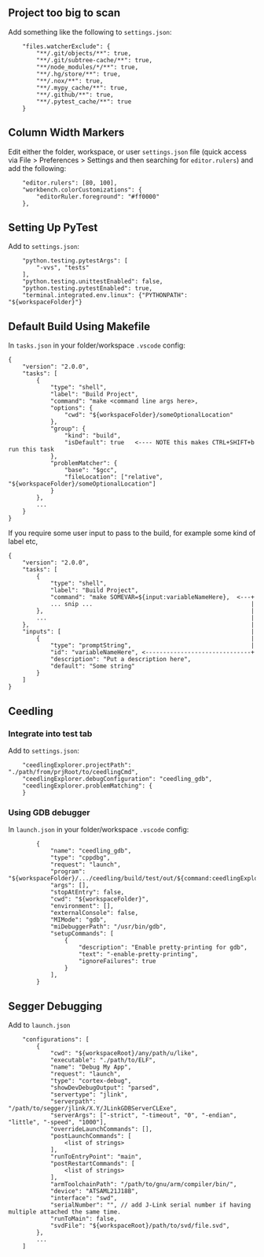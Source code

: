 ## Project too big to scan
Add something like the following to `settings.json`:

```
    "files.watcherExclude": {
        "**/.git/objects/**": true,
        "**/.git/subtree-cache/**": true,
        "**/node_modules/*/**": true,
        "**/.hg/store/**": true,
        "**/.nox/**": true,
        "**/.mypy_cache/**": true,
        "**/.github/**": true,
        "**/.pytest_cache/**": true
    }
```
## Column Width Markers
Edit either the folder, workspace, or user `settings.json` file (quick access via
File > Preferences > Settings and then searching for `editor.rulers`) and add the following:

```
    "editor.rulers": [80, 100],
    "workbench.colorCustomizations": {
        "editorRuler.foreground": "#ff0000"
    },
```

## Setting Up PyTest
Add to `settings.json`:

```
    "python.testing.pytestArgs": [
        "-vvs", "tests"
    ],
    "python.testing.unittestEnabled": false,
    "python.testing.pytestEnabled": true,
    "terminal.integrated.env.linux": {"PYTHONPATH": "${workspaceFolder}"}
```

## Default Build Using Makefile
In `tasks.json` in your folder/workspace `.vscode` config:

```
{
    "version": "2.0.0",
    "tasks": [
        {
            "type": "shell",
            "label": "Build Project",
            "command": "make <command line args here>,
            "options": {
                "cwd": "${workspaceFolder}/someOptionalLocation"
            },
            "group": {
                "kind": "build",
                "isDefault": true   <---- NOTE this makes CTRL+SHIFT+b run this task
            },
            "problemMatcher": {
                "base": "$gcc", 
                "fileLocation": ["relative", "${workspaceFolder}/someOptionalLocation"]
            }
        },
        ...
    }
}
```

If you require some user input to pass to the build, for example some kind of label etc,

```
{
    "version": "2.0.0",
    "tasks": [
        {
            "type": "shell",
            "label": "Build Project",
            "command": "make SOMEVAR=${input:variableNameHere},  <---+
            ... snip ...                                             |
        },                                                           |
        ...                                                          |
    },                                                               |
    "inputs": [                                                      |
        {                                                            |
            "type": "promptString",                                  |
            "id": "variableNameHere", <------------------------------+
            "description": "Put a description here",
            "default": "Some string"
        }
    ]
}
```


## Ceedling
### Integrate into test tab
Add to `settings.json`:

```
    "ceedlingExplorer.projectPath": "./path/from/prjRoot/to/ceedlingCmd",
    "ceedlingExplorer.debugConfiguration": "ceedling_gdb",
    "ceedlingExplorer.problemMatching": {
    }
```

### Using GDB debugger
In `launch.json` in your folder/workspace `.vscode` config:

```
        {
            "name": "ceedling_gdb",
            "type": "cppdbg",
            "request": "launch",
            "program": "${workspaceFolder}/.../ceedling/build/test/out/${command:ceedlingExplorer.debugTestExecutable}",
            "args": [],
            "stopAtEntry": false,
            "cwd": "${workspaceFolder}",
            "environment": [],
            "externalConsole": false,
            "MIMode": "gdb",
            "miDebuggerPath": "/usr/bin/gdb",
            "setupCommands": [
                {
                    "description": "Enable pretty-printing for gdb",
                    "text": "-enable-pretty-printing",
                    "ignoreFailures": true
                }
            ],
        }
```

## Segger Debugging
Add to `launch.json`

```
    "configurations": [
        {
            "cwd": "${workspaceRoot}/any/path/u/like",
            "executable": "./path/to/ELF",
            "name": "Debug My App",
            "request": "launch",
            "type": "cortex-debug",
            "showDevDebugOutput": "parsed",
            "servertype": "jlink",
            "serverpath": "/path/to/segger/jlink/X.Y/JLinkGDBServerCLExe",
            "serverArgs": ["-strict", "-timeout", "0", "-endian", "little", "-speed", "1000"],
            "overrideLaunchCommands": [],
            "postLaunchCommands": [
                <list of strings>
            ],
            "runToEntryPoint": "main",
            "postRestartCommands": [
                <list of strings>
            ],
            "armToolchainPath": "/path/to/gnu/arm/compiler/bin/",
            "device": "ATSAML21J18B",
            "interface": "swd",
            "serialNumber": "", // add J-Link serial number if having multiple attached the same time.
            "runToMain": false,
            "svdFile": "${workspaceRoot}/path/to/svd/file.svd",
        },
        ...
    ]
```
